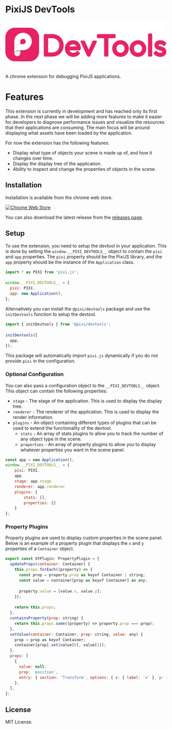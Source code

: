 # PixiJS DevTools

<div align="center">

![Your Logo](.github/logo.svg 'PixiJS DevTools')

</div>

A chrome extension for debugging PixiJS applications.

# Features

This extension is currently in development and has reached only its first phase. In the next phase we will be adding more features to make it easier for developers to diagnose performance issues and visualize the resources that their applications are consuming. The main focus will be around displaying what assets have been loaded by the application.

For now the extension has the following features:

- Display what type of objects your scene is made up of, and how it changes over time.
- Display the display tree of the application.
- Ability to inspect and change the properties of objects in the scene.

## Installation

Installation is available from the chrome web store.

[![Chrome Web Store](https://img.shields.io/chrome-web-store/v/dlkffcaaoccbofklocbjcmppahjjboce.svg)](https://chrome.google.com/webstore/detail/pixijs-devtools/dlkffcaaoccbofklocbjcmppahjjboce)

You can also download the latest release from the [releases page](https://github.com/pixijs/devtools/releases).

## Setup

To use the extension, you need to setup the devtool in your application. This is done by setting the `window.__PIXI_DEVTOOLS__` object to contain the `pixi` and `app` properties.
The `pixi` property should be the PixiJS library, and the `app` property should be the instance of the `Application` class.

```js
import * as PIXI from 'pixi.js';

window.__PIXI_DEVTOOLS__ = {
  pixi: PIXI,
  app: new Application(),
};
```

Alternatively you can install the `@pixi/devtools` package and use the `initDevtools` function to setup the devtool.

```js
import { initDevtools } from '@pixi/devtools';

initDevtools({
  app,
});
```
This package will automatically import `pixi.js` dynamically if you do not provide `pixi` in the configuration.

### Optional Configuration

You can also pass a configuration object to the `__PIXI_DEVTOOLS__` object. This object can contain the following properties:

- `stage` - The stage of the application. This is used to display the display tree.
- `renderer` - The renderer of the application. This is used to display the render information.
- `plugins` - An object containing different types of plugins that can be used to extend the functionality of the devtool.
  - `stats` - An array of stats plugins to allow you to track the number of any object type in the scene.
  - `properties` - An array of property plugins to allow you to display whatever properties you want in the scene panel.

```js
const app = new Application();
window.__PIXI_DEVTOOLS__ = {
    pixi: PIXI,
    app
    stage: app.stage
    renderer: app.renderer
    plugins: {
        stats: [],
        properties: []
    }
};
```

### Property Plugins

Property plugins are used to display custom properties in the scene panel. Below is an example of a property plugin that displays the `x` and `y` properties of a `Container` object.

```js
export const XYPlugin: PropertyPlugin = {
  updateProps(container: Container) {
    this.props.forEach((property) => {
      const prop = property.prop as keyof Container | string;
      const value = container[prop as keyof Container] as any;

      property.value = [value.x, value.y];
    });

    return this.props;
  },
  containsProperty(prop: string) {
    return this.props.some((property) => property.prop === prop);
  },
  setValue(container: Container, prop: string, value: any) {
    prop = prop as keyof Container;
    container[prop].set(value[0], value[1]);
  },
  props: [
    {
      value: null,
      prop: 'position',
      entry: { section: 'Transform', options: { x: { label: 'x' }, y: { label: 'y' } }, type: 'vector2' },
    },
  ],
};
```

## License

MIT License.
